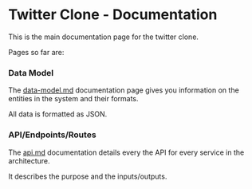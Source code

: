 # Twitter Clone - Documentation

This is the main documentation page for the twitter
clone.

Pages so far are:

### Data Model

The [data-model.md](./data-model.md) documentation page gives you information
on the entities in the system and their formats.

All data is formatted as JSON.

### API/Endpoints/Routes

The [api.md](./api.md) documentation details every the API for every service in the architecture.

It describes the purpose and the inputs/outputs.

